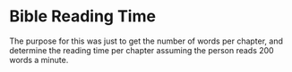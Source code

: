 # Bible Reading Time

The purpose for this was just to get the number of words per chapter, and determine the reading time per chapter assuming the person reads 200 words a minute.

